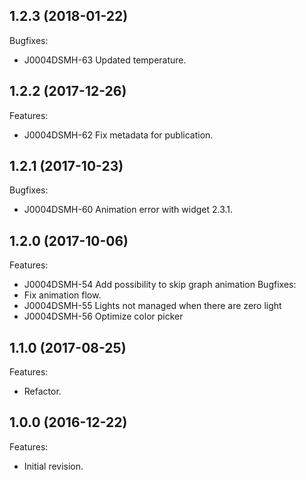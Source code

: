 [//]: # (Markdown)
[//]: # (Copyright 2017-2018 IS2T. All rights reserved.)
[//]: # (For demonstration purpose only.)
[//]: # (IS2T PROPRIETARY. Use is subject to license terms.)

## 1.2.3 (2018-01-22)
Bugfixes:
  - J0004DSMH-63 Updated temperature.
	
## 1.2.2 (2017-12-26)
Features:
  - J0004DSMH-62 Fix metadata for publication.
  
## 1.2.1 (2017-10-23)
Bugfixes:
  - J0004DSMH-60 Animation error with widget 2.3.1.

## 1.2.0 (2017-10-06)
Features:
  - J0004DSMH-54 Add possibility to skip graph animation 
Bugfixes:
  - Fix animation flow.
  - J0004DSMH-55 Lights not managed when there are zero light
  - J0004DSMH-56 Optimize color picker 

## 1.1.0 (2017-08-25)
Features:
  - Refactor.

## 1.0.0 (2016-12-22)
Features:
  - Initial revision.


